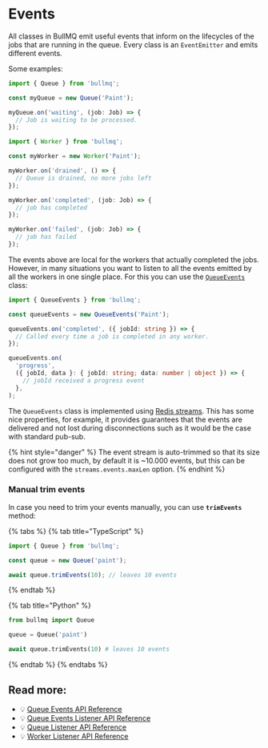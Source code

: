 # Events

All classes in BullMQ emit useful events that inform on the lifecycles of the jobs that are running in the queue. Every class is an `EventEmitter` and emits different events.

Some examples:

```typescript
import { Queue } from 'bullmq';

const myQueue = new Queue('Paint');

myQueue.on('waiting', (job: Job) => {
  // Job is waiting to be processed.
});
```

```typescript
import { Worker } from 'bullmq';

const myWorker = new Worker('Paint');

myWorker.on('drained', () => {
  // Queue is drained, no more jobs left
});

myWorker.on('completed', (job: Job) => {
  // job has completed
});

myWorker.on('failed', (job: Job) => {
  // job has failed
});
```

The events above are local for the workers that actually completed the jobs. However, in many situations you want to listen to all the events emitted by all the workers in one single place. For this you can use the [`QueueEvents`](../api/bullmq.queueevents.md) class:

```typescript
import { QueueEvents } from 'bullmq';

const queueEvents = new QueueEvents('Paint');

queueEvents.on('completed', ({ jobId: string }) => {
  // Called every time a job is completed in any worker.
});

queueEvents.on(
  'progress',
  ({ jobId, data }: { jobId: string; data: number | object }) => {
    // jobId received a progress event
  },
);
```

The `QueueEvents` class is implemented using [Redis streams](https://redis.io/topics/streams-intro). This has some nice properties, for example, it provides guarantees that the events are delivered and not lost during disconnections such as it would be the case with standard pub-sub.

{% hint style="danger" %}
The event stream is auto-trimmed so that its size does not grow too much, by default it is \~10.000 events, but this can be configured with the `streams.events.maxLen` option.
{% endhint %}

### Manual trim events

In case you need to trim your events manually, you can use **`trimEvents`** method:

{% tabs %}
{% tab title="TypeScript" %}

```typescript
import { Queue } from 'bullmq';

const queue = new Queue('paint');

await queue.trimEvents(10); // leaves 10 events
```

{% endtab %}

{% tab title="Python" %}

```python
from bullmq import Queue

queue = Queue('paint')

await queue.trimEvents(10) # leaves 10 events
```

{% endtab %}
{% endtabs %}

## Read more:

- 💡 [Queue Events API Reference](https://api.docs.bullmq.io/classes/v5.QueueEvents.html)
- 💡 [Queue Events Listener API Reference](https://api.docs.bullmq.io/interfaces/v5.QueueEventsListener.html)
- 💡 [Queue Listener API Reference](https://api.docs.bullmq.io/interfaces/v5.QueueListener.html)
- 💡 [Worker Listener API Reference](https://api.docs.bullmq.io/interfaces/v5.WorkerListener.html)
